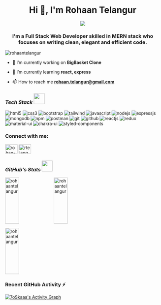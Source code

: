 <h1 align="center">Hi 👋, I'm Rohaan Telangur</h1>

<p align="center">
  <a href="https://github.com/DenverCoder1/readme-typing-svg"><img src="https://readme-typing-svg.herokuapp.com?lines=Computer+Science+Student;Full+Stack+Web+Developer;Always%20learning%20new%20things&center=true&width=380&height=45"></a>
</p>

<h3 align="center">I'm a Full Stack Web Developer skilled in MERN stack who focuses on writing clean, elegant and efficient code.</h3>

<p align="left"> <img src="https://komarev.com/ghpvc/?username=rohaantelangur&label=Profile%20views&color=0e75b6&style=flat" alt="rohaantelangur" /> </p>

- 🔭 I’m currently working on **BigBasket Clone**

- 🌱 I’m currently learning **react, express**

- 📫 How to reach me **rohaan.telangur@gmail.com**



<h3><i>Tech Stack <img src="https://camo.githubusercontent.com/beb64ff21c883e318e4f5db5231c2ba4175705bea1c9249e82a41ab375db4f75/68747470733a2f2f6d65646961322e67697068792e636f6d2f6d656469612f51737347456d706b79454f684243623765312f67697068792e6769663f6369643d656366303565343761306e336769316266716e74716d6f62386739616964316f796a327772336473336d67373030626c267269643d67697068792e676966" width="35"/></i></h3>


<p align="center">
<p>
<img src="https://img.shields.io/badge/HTML5-E34F26?style=for-the-badge&logo=html5&logoColor=white" alt="html5"/>
<img src="https://img.shields.io/badge/CSS3-1572B6?style=for-the-badge&logo=css3&logoColor=white" alt="css3"/>
<img src="https://img.shields.io/badge/Bootstrap-563D7C?style=for-the-badge&logo=bootstrap&logoColor=white" alt="bootstrap"/>
<img src="https://img.shields.io/badge/Tailwind_CSS-38B2AC?style=for-the-badge&logo=tailwind-css&logoColor=white" alt="tailwind"/>
<img src="https://img.shields.io/badge/JavaScript-323330?style=for-the-badge&logo=javascript&logoColor=F7DF1E" alt="javascript"/>
<img src="https://img.shields.io/badge/Node.js-339933?style=for-the-badge&logo=nodedotjs&logoColor=white" alt="nodejs" />
<img src="https://img.shields.io/badge/Express.js-000000?style=for-the-badge&logo=express&logoColor=white" alt="expressjs"/>
<img src="https://img.shields.io/badge/MongoDB-4EA94B?style=for-the-badge&logo=mongodb&logoColor=white" alt="mongodb"/>
<img src="https://img.shields.io/badge/npm-CB3837?style=for-the-badge&logo=npm&logoColor=white" alt="npm"/>
<img src="https://img.shields.io/badge/Postman-FF6C37?style=for-the-badge&logo=Postman&logoColor=white" alt="postman"/>
<img src="https://img.shields.io/badge/Git-f44d27?style=for-the-badge&logo=git&logoColor=white" alt="git"/>
<img src="https://img.shields.io/badge/GitHub-100000?style=for-the-badge&logo=github&logoColor=white" alt="github"/>
<img src="https://img.shields.io/badge/React-20232A?style=for-the-badge&logo=react&logoColor=61DAFB" alt="reactjs" />
<img src="https://img.shields.io/badge/Redux-593D88?style=for-the-badge&logo=redux&logoColor=white" alt="redux" />
<img src="https://img.shields.io/badge/Material%20UI-007FFF?style=for-the-badge&logo=mui&logoColor=white" alt="material-ui"/>
<img src="https://img.shields.io/badge/Chakra%20UI-3bc7bd?style=for-the-badge&logo=chakraui&logoColor=white" alt="chakra-ui"/>
<img src="https://img.shields.io/badge/styled--components-DB7093?style=for-the-badge&logo=styled-components&logoColor=white" alt="styled-components"/>
</p>
</p>

<h3 align="left">Connect with me:</h3>
<p align="left">
<a href="https://linkedin.com/in/rohan-telangur" target="blank"><img align="center" src="https://raw.githubusercontent.com/rahuldkjain/github-profile-readme-generator/master/src/images/icons/Social/linked-in-alt.svg" alt="rohan-telangur" height="30" width="40" /></a>
<a href="https://www.leetcode.com/rtelangur" target="blank"><img align="center" src="https://raw.githubusercontent.com/rahuldkjain/github-profile-readme-generator/master/src/images/icons/Social/leet-code.svg" alt="rtelangur" height="30" width="40" /></a>
</p>

<h3><i>GitHub's Stats <img src="https://camo.githubusercontent.com/f11b92476ee793cfe97f20e0564ab552bd9bd670179d7b6772c59bb4d3218ca6/68747470733a2f2f692e70696e696d672e636f6d2f6f726967696e616c732f36352f63342f66342f36356334663435323537316265313236316539633632336637646134383861632e676966" width="35px"/></i></h3>

<p><img height="150" width="30%" align="left" src="https://github-readme-stats.vercel.app/api/top-langs?username=rohaantelangur&show_icons=true&locale=en&layout=compact" alt="rohaantelangur" /></p>

<p>&nbsp;<img height="150" width="30%" align="center" src="https://github-readme-stats.vercel.app/api?username=rohaantelangur&show_icons=true&locale=en" alt="rohaantelangur" /></p>

<p><img height="150" width="30%" align="center" src="https://github-readme-streak-stats.herokuapp.com/?user=rohaantelangur&" alt="rohaantelangur" /></p>




<h3><b> Recent GitHub Activity ⚡</b></h3>
  <p>
   <a href="https://github.com/rohaantelangur"><img alt="7oSkaaa's Activity Graph" src="https://activity-graph.herokuapp.com/graph?username=rohaantelangur&custom_title=Rohaan%20Telangur's%20Contribution%20Graph&theme=react-dark" /></a></p>
  <br/>
